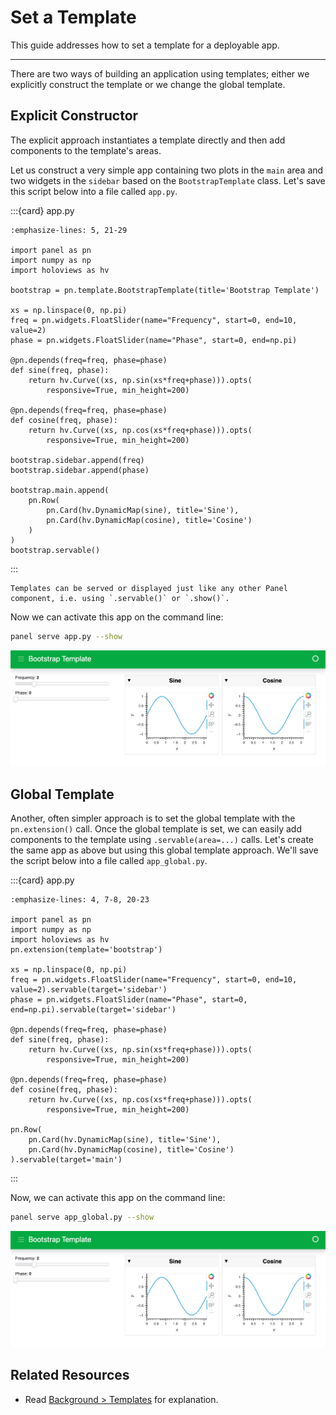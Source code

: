 # Set a Template

This guide addresses how to set a template for a deployable app.

---

There are two ways of building an application using templates; either we explicitly construct the template or we change the global template.

## Explicit Constructor

The explicit approach instantiates a template directly and then add components to the template's areas.

Let us construct a very simple app containing two plots in the `main` area and two widgets in the `sidebar` based on the `BootstrapTemplate` class. Let's save this script below into a file called `app.py`.

:::{card} app.py
``` {code-block} python
:emphasize-lines: 5, 21-29

import panel as pn
import numpy as np
import holoviews as hv

bootstrap = pn.template.BootstrapTemplate(title='Bootstrap Template')

xs = np.linspace(0, np.pi)
freq = pn.widgets.FloatSlider(name="Frequency", start=0, end=10, value=2)
phase = pn.widgets.FloatSlider(name="Phase", start=0, end=np.pi)

@pn.depends(freq=freq, phase=phase)
def sine(freq, phase):
    return hv.Curve((xs, np.sin(xs*freq+phase))).opts(
        responsive=True, min_height=200)

@pn.depends(freq=freq, phase=phase)
def cosine(freq, phase):
    return hv.Curve((xs, np.cos(xs*freq+phase))).opts(
        responsive=True, min_height=200)

bootstrap.sidebar.append(freq)
bootstrap.sidebar.append(phase)

bootstrap.main.append(
    pn.Row(
        pn.Card(hv.DynamicMap(sine), title='Sine'),
        pn.Card(hv.DynamicMap(cosine), title='Cosine')
    )
)
bootstrap.servable()
```
:::

```{note}
Templates can be served or displayed just like any other Panel component, i.e. using `.servable()` or `.show()`.
```

Now we can activate this app on the command line:

``` bash
panel serve app.py --show
```

<img src="../../_static/template_bootstrap.png" alt="example panel app with bootstrap template">

## Global Template

Another, often simpler approach is to set the global template with the `pn.extension()` call. Once the global template is set, we can easily add components to the template using `.servable(area=...)` calls. Let's create the same app as above but using this global template approach. We'll save the script below into a file called `app_global.py`.

:::{card} app.py
``` {code-block} python
:emphasize-lines: 4, 7-8, 20-23

import panel as pn
import numpy as np
import holoviews as hv
pn.extension(template='bootstrap')

xs = np.linspace(0, np.pi)
freq = pn.widgets.FloatSlider(name="Frequency", start=0, end=10, value=2).servable(target='sidebar')
phase = pn.widgets.FloatSlider(name="Phase", start=0, end=np.pi).servable(target='sidebar')

@pn.depends(freq=freq, phase=phase)
def sine(freq, phase):
    return hv.Curve((xs, np.sin(xs*freq+phase))).opts(
        responsive=True, min_height=200)

@pn.depends(freq=freq, phase=phase)
def cosine(freq, phase):
    return hv.Curve((xs, np.cos(xs*freq+phase))).opts(
        responsive=True, min_height=200)

pn.Row(
    pn.Card(hv.DynamicMap(sine), title='Sine'),
    pn.Card(hv.DynamicMap(cosine), title='Cosine')
).servable(target='main')
```
:::

Now, we can activate this app on the command line:

``` bash
panel serve app_global.py --show
```

<img src="../../_static/template_bootstrap.png" alt="example panel app with bootstrap template">

## Related Resources

- Read [Background > Templates](../../background/templates/templates_overview.md) for explanation.
